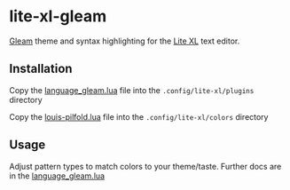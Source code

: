 # lite-xl-gleam
[Gleam](https://gleam.run) theme and syntax highlighting for the [Lite XL](https://github.com/lite-xl/lite-xl) text editor.

## Installation

Copy the [language_gleam.lua](language_gleam.lua) file into the `.config/lite-xl/plugins` directory

Copy the [louis-pilfold.lua](louis-pilfold.lua) file into the `.config/lite-xl/colors` directory

## Usage

Adjust pattern types to match colors to your theme/taste. Further docs are in the [language_gleam.lua](language_gleam.lua)
